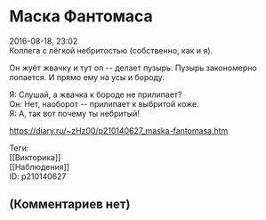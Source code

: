 Маска Фантомаса
===============

  
2016-08-18, 23:02  
 Коллега с лёгкой небритостью (собственно, как и я).   
   
 Он жуёт жвачку и тут оп -- делает пузырь. Пузырь закономерно лопается. И прямо ему на усы и бороду.   
   
 Я: Слушай, а жвачка к бороде не прилипает?   
 Он: Нет, наоборот -- прилипает к выбритой коже.   
 Я: А, так вот почему ты небритый!   
  
<https://diary.ru/~zHz00/p210140627_maska-fantomasa.htm>  
  
Теги:  
[[Викторика]]  
[[Наблюдения]]  
ID: p210140627  


(Комментариев нет)
------------------